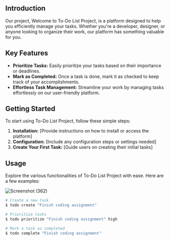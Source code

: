 ## Introduction

Our project, Welcome to To-Do List Project, is a platform designed to help you efficiently manage your tasks. Whether you're a developer, designer, or anyone looking to organize their work, our platform has something valuable for you.

## Key Features

- **Prioritize Tasks:** Easily prioritize your tasks based on their importance or deadlines.
- **Mark as Completed:** Once a task is done, mark it as checked to keep track of your accomplishments.
- **Effortless Task Management:** Streamline your work by managing tasks effortlessly on our user-friendly platform.

## Getting Started

To start using To-Do List Project, follow these simple steps:

1. **Installation:** [Provide instructions on how to install or access the platform]
2. **Configuration:** [Include any configuration steps or settings needed]
3. **Create Your First Task:** [Guide users on creating their initial tasks]

## Usage

Explore the various functionalities of To-Do List Project with ease. Here are a few examples:

![Screenshot (362)](https://github.com/Pawan2030/To-do-List-Schedule-Your-Work/assets/136910101/2de13000-d3d7-40b8-945a-da4d17739129)


```bash
# Create a new task
$ todo create "Finish coding assignment"

# Prioritize tasks
$ todo prioritize "Finish coding assignment" high

# Mark a task as completed
$ todo complete "Finish coding assignment"

